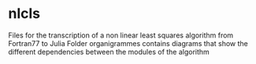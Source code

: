 # nlcls
Files for the transcription of a non linear least squares algorithm from Fortran77 to Julia
Folder organigrammes contains diagrams that show the different dependencies between the modules of the algorithm
